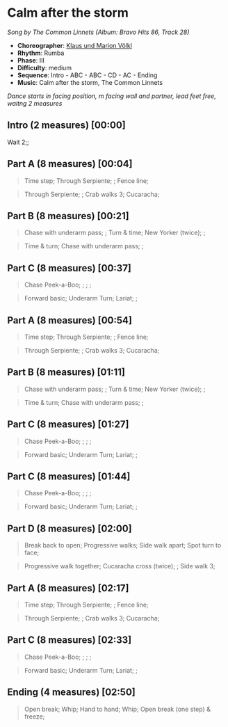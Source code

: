 # Calm after the storm
*Song by The Common Linnets (Album: Bravo Hits 86, Track 28)*

* **Choreographer**: [Klaus und Marion Völkl](mailto:kundmv@t-online.de "Klaus & Marion Völkl")
* **Rhythm**: Rumba
* **Phase**: III
* **Difficulty**: medium
* **Sequence**: Intro - ABC - ABC - CD - AC - Ending
* **Music**: Calm after the storm, The Common Linnets

*Dance starts in facing position, m facing wall and partner, lead feet free, waitng 2 measures*

## Intro (2 measures) [00:00]

Wait 2;;

## Part A (8 measures) [00:04]

> Time step; Through Serpiente; ; Fence line;

> Through Serpiente; ; Crab walks 3; Cucaracha;

## Part B (8 measures) [00:21]

> Chase with underarm pass; ; Turn & time; New Yorker (twice); ;

> Time & turn; Chase with underarm pass; ;

## Part C (8 measures) [00:37]

> Chase Peek-a-Boo; ; ; ;

> Forward basic; Underarm Turn; Lariat; ;

## Part A (8 measures) [00:54]

> Time step; Through Serpiente; ; Fence line;

> Through Serpiente; ; Crab walks 3; Cucaracha;

## Part B (8 measures) [01:11]

> Chase with underarm pass; ; Turn & time; New Yorker (twice); ;

> Time & turn; Chase with underarm pass; ;

## Part C (8 measures) [01:27]

> Chase Peek-a-Boo; ; ; ;

> Forward basic; Underarm Turn; Lariat; ;

## Part C (8 measures) [01:44]

> Chase Peek-a-Boo; ; ; ;

> Forward basic; Underarm Turn; Lariat; ;

## Part D (8 measures) [02:00]

> Break back to open; Progressive walks; Side walk apart; Spot turn to face;

> Progressive walk together; Cucaracha cross (twice); ; Side walk 3;

## Part A (8 measures) [02:17]

> Time step; Through Serpiente; ; Fence line;

> Through Serpiente; ; Crab walks 3; Cucaracha;

## Part C (8 measures) [02:33]

> Chase Peek-a-Boo; ; ; ;

> Forward basic; Underarm Turn; Lariat; ;

## Ending (4 measures) [02:50]

> Open break; Whip; Hand to hand; Whip; Open break (one step) & freeze;

<meta name="x:audio-file" content="t/The Common Linnets/The Common Linnets - Calm After The Storm (Radio Edit).mp3">